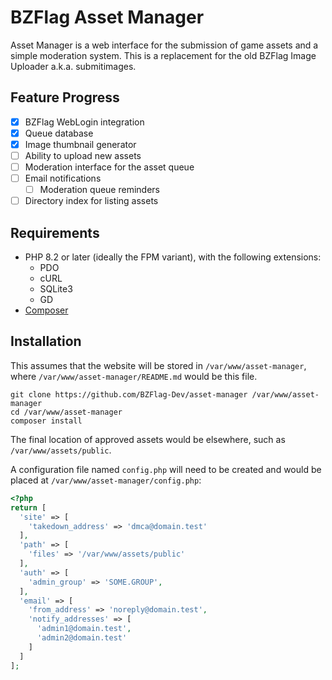 BZFlag Asset Manager
====================

Asset Manager is a web interface for the submission of game assets and a simple moderation system. This is a replacement for the old BZFlag Image Uploader a.k.a. submitimages.

Feature Progress
----------------
* [X] BZFlag WebLogin integration
* [X] Queue database
* [X] Image thumbnail generator
* [ ] Ability to upload new assets
* [ ] Moderation interface for the asset queue
* [ ] Email notifications
  * [ ] Moderation queue reminders
* [ ] Directory index for listing assets

Requirements
------------
* PHP 8.2 or later (ideally the FPM variant), with the following extensions:
  * PDO
  * cURL
  * SQLite3
  * GD
* [Composer](https://getcomposer.org/download/)

Installation
------------
This assumes that the website will be stored in ```/var/www/asset-manager```, where ```/var/www/asset-manager/README.md``` would be this file.
```shell
git clone https://github.com/BZFlag-Dev/asset-manager /var/www/asset-manager
cd /var/www/asset-manager
composer install
```
The final location of approved assets would be elsewhere, such as ```/var/www/assets/public```.

A configuration file named ```config.php``` will need to be created and would be placed at ```/var/www/asset-manager/config.php```:
```php
<?php
return [
  'site' => [
    'takedown_address' => 'dmca@domain.test'
  ],
  'path' => [
    'files' => '/var/www/assets/public'
  ],
  'auth' => [
    'admin_group' => 'SOME.GROUP',
  ],
  'email' => [
    'from_address' => 'noreply@domain.test',
    'notify_addresses' => [
      'admin1@domain.test',
      'admin2@domain.test'
    ]
  ]
];
```

